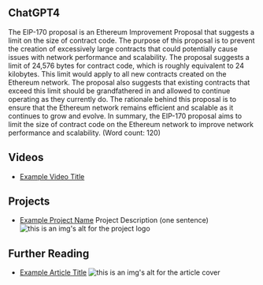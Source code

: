 ## ChatGPT4

The EIP-170 proposal is an Ethereum Improvement Proposal that suggests a limit on the size of contract code. The purpose of this proposal is to prevent the creation of excessively large contracts that could potentially cause issues with network performance and scalability. The proposal suggests a limit of 24,576 bytes for contract code, which is roughly equivalent to 24 kilobytes. This limit would apply to all new contracts created on the Ethereum network. The proposal also suggests that existing contracts that exceed this limit should be grandfathered in and allowed to continue operating as they currently do. The rationale behind this proposal is to ensure that the Ethereum network remains efficient and scalable as it continues to grow and evolve. In summary, the EIP-170 proposal aims to limit the size of contract code on the Ethereum network to improve network performance and scalability. (Word count: 120)

## Videos

- [Example Video Title](https://www.youtube.com/watch?v=TDGq4aeevgY)

## Projects

- [Example Project Name](https://xxxx.xxx/xxxxx) Project Description (one sentence) ![this is an img's alt for the project logo](https://xxxx.xxx/project-logo.xxx)

## Further Reading

- [Example Article Title](https://xxxx.xxx/xxxxx) ![this is an img's alt for the article cover](https://xxxx.xxx/article-cover.xxx)
